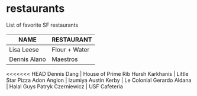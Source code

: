 # restaurants
List of favorite SF restaurants

 NAME | RESTAURANT 
---|---
Lisa Leese | Flour + Water
Dennis Alano | Maestros
<<<<<<< HEAD
Dennis Dang | House of Prime Rib
Hursh Karkhanis | Little Star Pizza
Adon Anglon | Izumiya
Austin Kerby | Le Colonial
Gerardo Aldana | Halal Guys
Patryk Czerniewicz | USF Cafeteria
